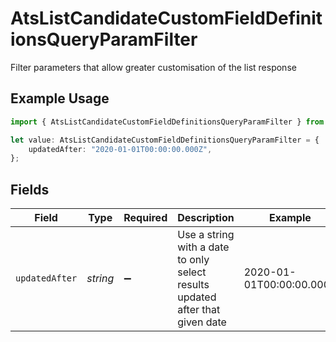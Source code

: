 # AtsListCandidateCustomFieldDefinitionsQueryParamFilter

Filter parameters that allow greater customisation of the list response

## Example Usage

```typescript
import { AtsListCandidateCustomFieldDefinitionsQueryParamFilter } from "@stackone/stackone-client-ts/sdk/models/operations";

let value: AtsListCandidateCustomFieldDefinitionsQueryParamFilter = {
    updatedAfter: "2020-01-01T00:00:00.000Z",
};
```

## Fields

| Field                                                                         | Type                                                                          | Required                                                                      | Description                                                                   | Example                                                                       |
| ----------------------------------------------------------------------------- | ----------------------------------------------------------------------------- | ----------------------------------------------------------------------------- | ----------------------------------------------------------------------------- | ----------------------------------------------------------------------------- |
| `updatedAfter`                                                                | *string*                                                                      | :heavy_minus_sign:                                                            | Use a string with a date to only select results updated after that given date | 2020-01-01T00:00:00.000Z                                                      |